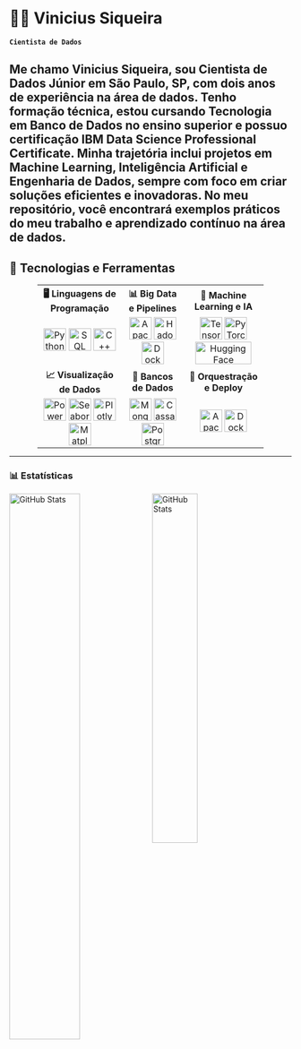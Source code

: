 # 👨‍💻 Vinicius Siqueira

**`Cientista de Dados`**

Me chamo Vinicius Siqueira, sou Cientista de Dados Júnior em São Paulo, SP, com dois anos de experiência na área de dados. Tenho formação técnica, estou cursando Tecnologia em Banco de Dados no ensino superior e possuo certificação IBM Data Science Professional Certificate. Minha trajetória inclui projetos em Machine Learning, Inteligência Artificial e Engenharia de Dados, sempre com foco em criar soluções eficientes e inovadoras. No meu repositório, você encontrará exemplos práticos do meu trabalho e aprendizado contínuo na área de dados.
---

## 🔧 Tecnologias e Ferramentas

<table align="center" style="border-collapse: collapse; width: 80%; margin: auto; text-align: center; background: none;">
  <tr style="border: none; background: none;">
    <th style="border: none; background: none;">🖥️ Linguagens de Programação</th>
    <th style="border: none; background: none;">📊 Big Data e Pipelines</th>
    <th style="border: none; background: none;">🤖 Machine Learning e IA</th>
  </tr>
  <tr style="border: none; background: none;">
    <td style="border: none; background: none;">
      <img src="https://cdn.jsdelivr.net/gh/devicons/devicon/icons/python/python-original.svg" title="Python" alt="Python" width="40" height="40" />
      <img src="https://cdn.jsdelivr.net/gh/devicons/devicon/icons/mysql/mysql-original.svg" title="SQL" alt="SQL" width="40" height="40" />
      <img src="https://cdn.jsdelivr.net/gh/devicons/devicon/icons/cplusplus/cplusplus-original.svg" title="C++ (Cython)" alt="C++" width="40" height="40" />
    </td>
    <td style="border: none; background: none;">
      <img src="https://cdn.jsdelivr.net/gh/devicons/devicon/icons/apache/apache-original.svg" title="Apache Spark" alt="Apache Spark" width="40" height="40" />
      <img src="https://cdn.jsdelivr.net/gh/devicons/devicon/icons/apache/apache-original-wordmark.svg" title="Hadoop" alt="Hadoop" width="40" height="40" />
      <img src="https://cdn.jsdelivr.net/gh/devicons/devicon/icons/docker/docker-original.svg" title="Docker" alt="Docker" width="40" height="40" />
    </td>
    <td style="border: none; background: none;">
      <img src="https://cdn.jsdelivr.net/gh/devicons/devicon/icons/tensorflow/tensorflow-original.svg" title="TensorFlow" alt="TensorFlow" width="40" height="40" />
      <img src="https://cdn.jsdelivr.net/gh/devicons/devicon/icons/pytorch/pytorch-original.svg" title="PyTorch" alt="PyTorch" width="40" height="40" />
      <img src="https://huggingface.co/front/assets/huggingface_logo-noborder.svg" title="Hugging Face" alt="Hugging Face" width="100" height="40" />
    </td>
  </tr>
  <tr style="border: none; background: none;">
    <th style="border: none; background: none;">📈 Visualização de Dados</th>
    <th style="border: none; background: none;">💾 Bancos de Dados</th>
    <th style="border: none; background: none;">🚀 Orquestração e Deploy</th>
  </tr>
  <tr style="border: none; background: none;">
    <td style="border: none; background: none;">
      <img src="https://upload.wikimedia.org/wikipedia/commons/c/cf/New_Power_BI_Logo.svg" title="Power BI" alt="Power BI" width="40" height="40" />
      <img src="https://seaborn.pydata.org/_images/logo-mark-lightbg.svg" title="Seaborn" alt="Seaborn" width="40" height="40" />
      <img src="https://cdn.jsdelivr.net/gh/devicons/devicon/icons/plotly/plotly-original.svg" title="Plotly" alt="Plotly" width="40" height="40" />
      <img src="https://cdn.jsdelivr.net/gh/devicons/devicon/icons/matplotlib/matplotlib-original.svg" title="Matplotlib" alt="Matplotlib" width="40" height="40" />
    </td>
    <td style="border: none; background: none;">
      <img src="https://cdn.jsdelivr.net/gh/devicons/devicon/icons/mongodb/mongodb-original.svg" title="MongoDB" alt="MongoDB" width="40" height="40" />
      <img src="https://cdn.jsdelivr.net/gh/devicons/devicon/icons/cassandra/cassandra-original.svg" title="Cassandra" alt="Cassandra" width="40" height="40" />
      <img src="https://cdn.jsdelivr.net/gh/devicons/devicon/icons/postgresql/postgresql-original.svg" title="PostgreSQL" alt="PostgreSQL" width="40" height="40" />
    </td>
    <td style="border: none; background: none;">
      <img src="https://cdn.jsdelivr.net/gh/devicons/devicon/icons/apache/apache-original.svg" title="Apache Airflow" alt="Apache Airflow" width="40" height="40" />
      <img src="https://cdn.jsdelivr.net/gh/devicons/devicon/icons/docker/docker-original.svg" title="Docker" alt="Docker" width="40" height="40" />
    </td>
  </tr>
</table>

---

### 📊 Estatísticas

<p>
  <img 
    align="left" 
    alt="GitHub Stats" 
    height= 50% 
    src="https://github-readme-stats.vercel.app/api?username=vinisique&show_icons=true&theme=tokyonight&include_all_commits=true&locale=pt-br" 
  />

<img 
      align="left" 
      alt="GitHub Stats" 
      height= 40% 
      src="https://github-readme-stats.vercel.app/api/top-langs/?username=vinisique&theme=tokyonight&layout=compact&custom_title=Tecnologias&langs_count=9" 
  />

</p>

